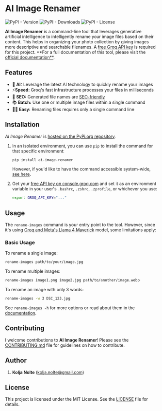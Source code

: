 # AI Image Renamer

![PyPI - Version](https://img.shields.io/pypi/v/ai-image-renamer) ![PyPI - Downloads](https://img.shields.io/pypi/dm/ai-image-renamer) ![PyPI - License](https://img.shields.io/pypi/l/ai-image-renamer)

**AI Image Renamer** is a command-line tool that leverages generative artificial intelligence to intelligently rename your image files based on their content. This helps in organizing your photo collection by giving images more descriptive and searchable filenames. A [free Groq API key](https://console.groq.com/keys) is required for this project. **For a full documentation of this tool, please visit the [official documentation**](https://docs.kolja-nolte.com/ai-image-renamer).

## Features

- 🤖 **AI:** Leverage the latest AI technology to quickly rename your images
- ⚡️**Speed:** Groq's fast infrastructure processes your files in milliseconds
- 🔎 **SEO:** Generated file names are [SEO-friendly](https://developers.google.com/search/docs/fundamentals/seo-starter-guide)
- 📚 **Batch:** Use one or multiple image files within a single command
- 👨‍💻 **Easy:** Renaming files requires only a single command line

## Installation

*AI Image Renamer* is [hosted on the PyPi.org repository](https://pypi.org/project/ai-image-renamer/).

1. In an isolated environment, you can use `pip` to install the command for that specific environment:

   ```bash
   pip install ai-image-renamer
   ```

   However, if you'd like to have the command accessible system-wide, [see here](https://docs.kolja-nolte.com/ai-image-renamer/usage/installation#install-system-wide).

2. Get your [free API key on console.groq.com](https://console.groq.com/keys) and set it as an environment variable in  your user's `.bashrc`, `.zshrc`, `.zprofile`, or whichever you use:

   ```bash
   export GROQ_API_KEY="..."
   ```

## Usage

The `rename-images` command is your entry point to the tool. However, since it's using [Groq and Meta's Llama 4 Maverick](https://console.groq.com/docs/vision) model, some limitations apply:

### Basic Usage

To rename a single image:

```bash
rename-images path/to/your/image.jpg
```

To rename multiple images:

```bash
rename-images image1.png image2.jpg path/to/another/image.webp
```

To rename an image with only 3 words:

```bash
rename-images -w 3 DSC_123.jpg
```

See `rename-images -h` for more options or read about them in the [documentation](https://docs.kolja-nolte.com/ai-image-renamer/usage/options).

## Contributing

I welcome contributions to **AI Image Renamer**! Please see the [CONTRIBUTING.md](CONTRIBUTING.md) file for guidelines on how to contribute.

## Author

1. **Kolja Nolte** (kolja.nolte@gmail.com)

## License

This project is licensed under the MIT License. See the [LICENSE](LICENSE) file for details.
